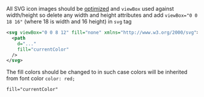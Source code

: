 All SVG icon images should be [optimized](https://jakearchibald.github.io/svgomg/) and `viewBox` used against width/height so delete any width and height attributes and add `viewBox="0 0 18 16"` (where 18 is width and 16 height) in `svg` tag

```svg
<svg viewBox="0 0 8 12" fill="none" xmlns="http://www.w3.org/2000/svg">
  <path
    d="..."
    fill="currentColor"
  />
</svg>
```

The fill colors should be changed to in such case colors will be inherited from font color `color: red;`

```svg
fill="currentColor"
```